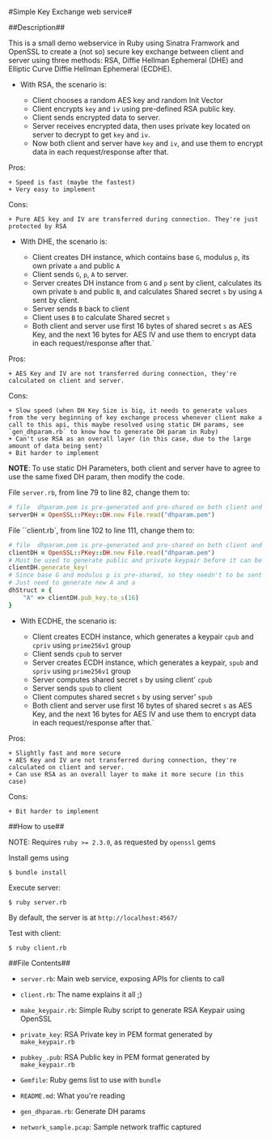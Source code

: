 #Simple Key Exchange web service#

##Description##

This is a small demo webservice in Ruby using Sinatra Framwork and OpenSSL to create a (not so) secure key exchange between client and server using three methods: RSA, Diffie Hellman Ephemeral (DHE) and Elliptic Curve Diffie Hellman Ephemeral (ECDHE).

- With RSA, the scenario is:

	+ Client chooses a random AES key and random Init Vector
	+ Client encrypts `key` and `iv` using pre-defined RSA public key.
	+ Client sends encrypted data to server.
	+ Server receives encrypted data,  then uses private key located on server to decrypt to get `key` and `iv`.
	+ Now both client and server have `key` and `iv`, and use them to encrypt data in each request/response after that.

Pros:

	+ Speed is fast (maybe the fastest)
	+ Very easy to implement

Cons:

	+ Pure AES key and IV are transferred during connection. They're just protected by RSA

- With DHE, the scenario is:

	+ Client creates DH instance, which contains base `G`, modulus `p`, its own private `a` and public `A`
	+ Client sends `G`, `p`, `A` to server.
	+ Server creates DH instance from `G` and `p` sent by client, calculates its own private `b` and public `B`, and calculates Shared secret `s` by using `A` sent by client.
	+ Server sends `B` back to client
	+ Client uses `B` to calculate Shared secret `s`
	+ Both client and server use first 16 bytes of shared secret `s` as AES Key, and the next 16 bytes for AES IV and use them to encrypt data in each request/response after that.`

Pros:

	+ AES Key and IV are not transferred during connection, they're calculated on client and server.

Cons:

	+ Slow speed (when DH Key Size is big, it needs to generate values from the very beginning of key exchange process whenever client make a call to this api, this maybe resolved using static DH params, see `gen_dhparam.rb` to know how to generate DH param in Ruby)
	+ Can't use RSA as an overall layer (in this case, due to the large amount of data being sent)
	+ Bit harder to implement

**NOTE**: To use static DH Parameters, both client and server have to agree to use the same fixed DH param, then modify the code.

File `server.rb`, from line 79 to line 82, change them to:

```ruby
# file  dhparam.pem is pre-generated and pre-shared on both client and server
serverDH = OpenSSL::PKey::DH.new File.read("dhparam.pem")
```

File ``client.rb`, from line 102 to line 111, change them to:

```ruby
# file  dhparam.pem is pre-generated and pre-shared on both client and server
clientDH = OpenSSL::PKey::DH.new File.read("dhparam.pem")
# Must be used to generate public and private keypair before it can be used.
clientDH.generate_key!
# Since base G and modulus p is pre-shared, so they needn't to be sent during key exchange
# Just need to generate new A and a
dhStruct = {
	"A" => clientDH.pub_key.to_s(16)
}

```

- With ECDHE, the scenario is:

	+ Client creates ECDH instance, which generates a keypair `cpub` and `cpriv` using `prime256v1` group
	+ Client sends `cpub` to server
	+ Server creates ECDH instance, which generates a keypair, `spub` and `spriv` using `prime256v1` group
	+ Server computes shared secret `s` by using client' `cpub`
	+ Server sends `spub` to client
	+ Client computes shared secret `s` by using server' `spub`
	+ Both client and server use first 16 bytes of shared secret `s` as AES Key, and the next 16 bytes for AES IV and use them to encrypt data in each request/response after that.`

Pros:

	+ Slightly fast and more secure
	+ AES Key and IV are not transferred during connection, they're calculated on client and server.
	+ Can use RSA as an overall layer to make it more secure (in this case)

Cons:

	+ Bit harder to implement

##How to use##

NOTE: Requires `ruby >= 2.3.0`, as requested by `openssl` gems

Install gems using

```
$ bundle install
```

Execute server:

```
$ ruby server.rb
```

By default, the server is at `http://localhost:4567/`

Test with client:

```
$ ruby client.rb
```

##File Contents##

- `server.rb`: Main web service, exposing APIs for clients to call

- `client.rb`: The name explains it all ;)

- `make_keypair.rb`: Simple Ruby script to generate RSA Keypair using OpenSSL

- `private_key`: RSA Private key in PEM format generated by `make_keypair.rb`

- `pubkey_.pub`: RSA Public key in PEM format generated by `make_keypair.rb`

- `Gemfile`: Ruby gems list to use with `bundle`

- `README.md`: What you're reading

- `gen_dhparam.rb`: Generate DH params

- `network_sample.pcap`: Sample network traffic captured
